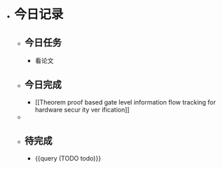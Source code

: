 - # 今日记录
	- ## 今日任务
		- 看论文
	- ##  今日完成
		- [[Theorem proof based gate level information flow tracking for hardware secur ity ver ification]]
	-
	- ## 待完成
		- {{query (TODO todo)}}